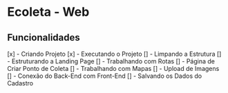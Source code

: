 # Ecoleta - Web

## Funcionalidades

[x] - Criando Projeto
[x] - Executando o Projeto
[] - Limpando a Estrutura
[] - Estruturando a Landing Page
[] - Trabalhando com Rotas
[] - Página de Criar Ponto de Coleta
[] - Trabalhando com Mapas
[] - Upload de Imagens
[] - Conexão do Back-End com Front-End
[] - Salvando os Dados do Cadastro
